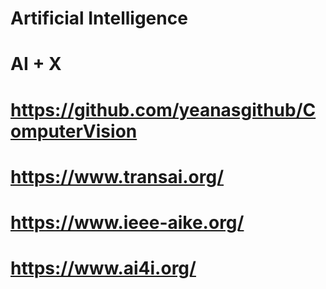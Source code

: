 # Artificial Intelligence 
# AI + X
# https://github.com/yeanasgithub/ComputerVision
# https://www.transai.org/
# https://www.ieee-aike.org/
# https://www.ai4i.org/

